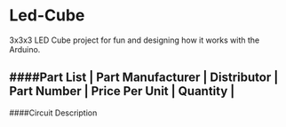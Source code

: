 Led-Cube
========

3x3x3 LED Cube project for fun and designing how it works with the Arduino.

####Part List
| Part Manufacturer | Distributor | Part Number | Price Per Unit | Quantity |
-----------------------------------------------------------------------------


####Circuit Description